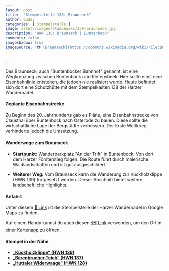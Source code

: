 ```yaml
---
layout: post
title:  "Stempelstelle 138: Braunseck"
author: buddy
categories: [ Stempelstelle ]
image: assets/images/stampboxes/138-braunseck.jpg
description: "HWN 138: Braunseck | Buntenbock"
comments: false
imageshadow: true
imageSource: '📷 [Braunseck](https://commons.wikimedia.org/wiki/File:Braunseck.jpg) von <a href="//commons.wikimedia.org/wiki/User:B.Thomas95" title="User:B.Thomas95">Thomas Binder</a> unter Lizenz [CC BY-SA 4.0](https://creativecommons.org/licenses/by-sa/4.0)'
---
```



:


Das Braunseck, auch "Buntenbocker Bahnhof" genannt, ist eine Wegkreuzung zwischen Buntenbock und Riefensbeek. Hier sollte einst eine Eisenbahnlinie entstehen, die jedoch nie realisiert wurde. Heute befindet sich dort eine Schutzhütte mit dem Stempelkasten 138 der Harzer Wandernadel. 

#### Geplante Eisenbahnstrecke

Zu Beginn des 20. Jahrhunderts gab es Pläne, eine Eisenbahnstrecke von Clausthal über Buntenbock nach Osterode zu bauen. Diese sollte die wirtschaftliche Lage der Bergstädte verbessern. Der Erste Weltkrieg verhinderte jedoch die Umsetzung. 

#### Wanderwege zum Braunseck

- **Startpunkt:** Wanderparkplatz "An der Trift" in Buntenbock. Von dort dem Harzer Försterstieg folgen. Die Route führt durch malerische Waldlandschaften und ist gut ausgeschildert. 

- **Weiterer Weg:** Vom Braunseck kann die Wanderung zur Kuckholzklippe (HWN 139) fortgesetzt werden. Dieser Abschnitt bietet weitere landschaftliche Highlights. 

#### Anfahrt

Unter diesem [📍 Link](https://www.google.com/maps/dir/?api=1&origin=&destination=51.76677%2C%2010.35523) ist die Stempelstelle der Harzer Wandernadel in Google Maps zu finden.

<div class="android-only">
  Auf einem Handy kannst du auch diesen 
  <a href="geo:51.76677,10.35523">🗺️ Link</a> 
  verwenden, um den Ort in einer Kartenapp zu öffnen.
  <p></p>
</div>

#### Stempel in der Nähe

- [**„Kuckholzklippe“ (HWN 139)**](/stempelstelle-139-kuckholzklippe)
- [**„Bärenbrucher Teich“ (HWN 137)**](/stempelstelle-137-baerenbrucher-teich)
- [**„Huttaler Widerwaage“ (HWN 128)**](/stempelstelle-128-huttaler-widerwaage)
